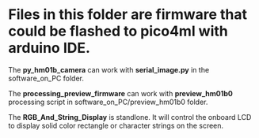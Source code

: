 # Files in this folder are firmware that could be flashed to pico4ml with arduino IDE. 

The **py_hm01b_camera** can work with **serial_image.py** in the software_on_PC folder. 

The **processing_preview_firmware** can work with **preview_hm01b0** processing script in software_on_PC/preview_hm01b0 folder. 

The **RGB_And_String_Display** is standlone. It will control the onboard LCD to display solid 
color rectangle or character strings on the screen. 
